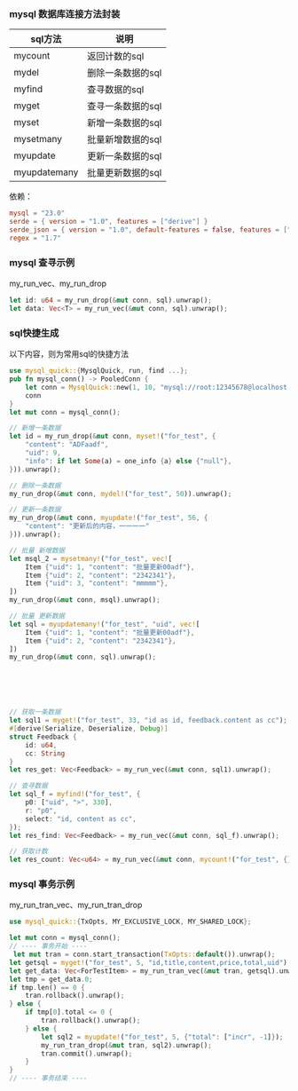 

### mysql 数据库连接方法封装

|  sql方法   | 说明  |
|  ----  | ----  |
| mycount  | 返回计数的sql |
| mydel  | 删除一条数据的sql |
| myfind  | 查寻数据的sql |
| myget  | 查寻一条数据的sql |
| myset  | 新增一条数据的sql |
| mysetmany  | 批量新增数据的sql |
| myupdate  | 更新一条数据的sql |
| myupdatemany  | 批量更新数据的sql |

依赖：
```toml
mysql = "23.0"
serde = { version = "1.0", features = ["derive"] }
serde_json = { version = "1.0", default-features = false, features = ["alloc"] }
regex = "1.7"
```

### mysql 查寻示例
my_run_vec、my_run_drop
```rust
let id: u64 = my_run_drop(&mut conn, sql).unwrap();
let data: Vec<T> = my_run_vec(&mut conn, sql).unwrap();
```


### sql快捷生成
以下内容，则为常用sql的快捷方法
```rust
use mysql_quick::{MysqlQuick, run, find ...};
pub fn mysql_conn() -> PooledConn {
    let conn = MysqlQuick::new(1, 10, "mysql://root:12345678@localhost:3306/dev_db").unwrap().pool.get_conn().unwrap();
    conn
}
let mut conn = mysql_conn();

// 新增一条数据
let id = my_run_drop(&mut conn, myset!("for_test", {
    "content": "ADFaadf",
    "uid": 9,
    "info": if let Some(a) = one_info {a} else {"null"},
})).unwrap();

// 删除一条数据
my_run_drop(&mut conn, mydel!("for_test", 50)).unwrap();

// 更新一条数据
my_run_drop(&mut conn, myupdate!("for_test", 56, {
    "content": "更新后的内容，一一一一"
})).unwrap();

// 批量 新增数据
let msql_2 = mysetmany!("for_test", vec![
    Item {"uid": 1, "content": "批量更新00adf"},
    Item {"uid": 2, "content": "2342341"},
    Item {"uid": 3, "content": "mmmmm"},
])
my_run_drop(&mut conn, msql).unwrap();

// 批量 更新数据
let sql = myupdatemany!("for_test", "uid", vec![
    Item {"uid": 1, "content": "批量更新00adf"},
    Item {"uid": 2, "content": "2342341"},
])
my_run_drop(&mut conn, sql).unwrap();






// 获取一条数据
let sql1 = myget!("for_test", 33, "id as id, feedback.content as cc");
#[derive(Serialize, Deserialize, Debug)]
struct Feedback {
    id: u64,
    cc: String
}
let res_get: Vec<Feedback> = my_run_vec(&mut conn, sql1).unwrap();

// 查寻数据
let sql_f = myfind!("for_test", {
    p0: ["uid", ">", 330],
    r: "p0",
    select: "id, content as cc",
});
let res_find: Vec<Feedback> = my_run_vec(&mut conn, sql_f).unwrap();

// 获取计数
let res_count: Vec<u64> = my_run_vec(&mut conn, mycount!("for_test", {})).unwrap();


```


### mysql 事务示例
my_run_tran_vec、my_run_tran_drop
```rust
use mysql_quick::{TxOpts, MY_EXCLUSIVE_LOCK, MY_SHARED_LOCK};

let mut conn = mysql_conn();
// ---- 事务开始 ----
 let mut tran = conn.start_transaction(TxOpts::default()).unwrap();
let getsql = myget!("for_test", 5, "id,title,content,price,total,uid") + MY_EXCLUSIVE_LOCK;
let get_data: Vec<ForTestItem> = my_run_tran_vec(&mut tran, getsql).unwrap();
let tmp = get_data.0;
if tmp.len() == 0 {
    tran.rollback().unwrap();
} else {
    if tmp[0].total <= 0 {
        tran.rollback().unwrap();
    } else {
        let sql2 = myupdate!("for_test", 5, {"total": ["incr", -1]});
        my_run_tran_drop(&mut tran, sql2).unwrap();
        tran.commit().unwrap();
    }
}
// ---- 事务结束 ----


```
